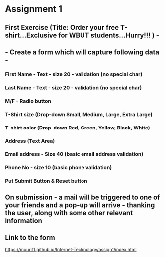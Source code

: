 # Assignment 1
## First Exercise (Title: Order your free T-shirt...Exclusive for WBUT students...Hurry!!! ) -
## - Create a form which will capture following data - 
### First Name - Text - size 20 - validation (no special char)
### Last Name - Text - size 20 - validation (no special char)
### M/F - Radio button
### T-Shirt size (Drop-down Small, Medium, Large, Extra Large)
### T-shirt color (Drop-down Red, Green, Yellow, Black, White)
### Address (Text Area)
### Email address - Size 40 (basic email address validation)
### Phone No - size 10 (basic phone validation)
### Put Submit Button & Reset button
## On submission - a mail will be triggered to one of your friends and a pop-up will arrive - thanking the user, along with some other relevant information

## Link to the form
https://mouri11.github.io/Internet-Technology/assign1/index.html
